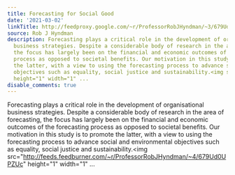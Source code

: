 ```yaml
---
title: Forecasting for Social Good
date: '2021-03-02'
linkTitle: http://feedproxy.google.com/~r/ProfessorRobJHyndman/~3/679Ud0UPZUc/
source: Rob J Hyndman
description: Forecasting plays a critical role in the development of organisational
  business strategies. Despite a considerable body of research in the area of forecasting,
  the focus has largely been on the financial and economic outcomes of the forecasting
  process as opposed to societal benefits. Our motivation in this study is to promote
  the latter, with a view to using the forecasting process to advance social and environmental
  objectives such as equality, social justice and sustainability.<img src="http://feeds.feedburner.com/~r/ProfessorRobJHyndman/~4/679Ud0UPZUc"
  height="1" width="1" ...
disable_comments: true
---
```

Forecasting plays a critical role in the development of organisational business strategies. Despite a considerable body of research in the area of forecasting, the focus has largely been on the financial and economic outcomes of the forecasting process as opposed to societal benefits. Our motivation in this study is to promote the latter, with a view to using the forecasting process to advance social and environmental objectives such as equality, social justice and sustainability.<img src="http://feeds.feedburner.com/~r/ProfessorRobJHyndman/~4/679Ud0UPZUc" height="1" width="1" ...